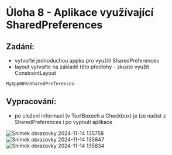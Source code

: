 # Úloha 8 - Aplikace využívající SharedPreferences

## Zadání:
- vytvořte jednoduchou appku pro využití SharedPreferences
- layout vytvořte na základě této předlohy - zkuste využít ConstraintLayout

`MyApp009aSharedPreferences`

## Vypracování:

- po uložení informací (v TextBoxech a Checkbox) je lze načíst z SharedPreferences i po vypnutí aplikace

![Snímek obrazovky 2024-11-14 135758](https://github.com/user-attachments/assets/776c280f-662f-41af-891d-eb7593911659)
![Snímek obrazovky 2024-11-14 135847](https://github.com/user-attachments/assets/1abee4d7-a40e-4e5f-9cf7-f6d92da328a9)
![Snímek obrazovky 2024-11-14 135834](https://github.com/user-attachments/assets/77640a33-a078-46a0-a8eb-40647e3bac14)

